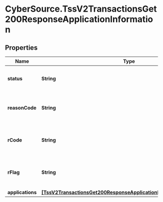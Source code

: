 # CyberSource.TssV2TransactionsGet200ResponseApplicationInformation

## Properties
Name | Type | Description | Notes
------------ | ------------- | ------------- | -------------
**status** | **String** | The status of the submitted transaction. | [optional] 
**reasonCode** | **String** | The description for this field is not available. | [optional] 
**rCode** | **String** | The description for this field is not available. | [optional] 
**rFlag** | **String** | The description for this field is not available. | [optional] 
**applications** | [**[TssV2TransactionsGet200ResponseApplicationInformationApplications]**](TssV2TransactionsGet200ResponseApplicationInformationApplications.md) |  | [optional] 


